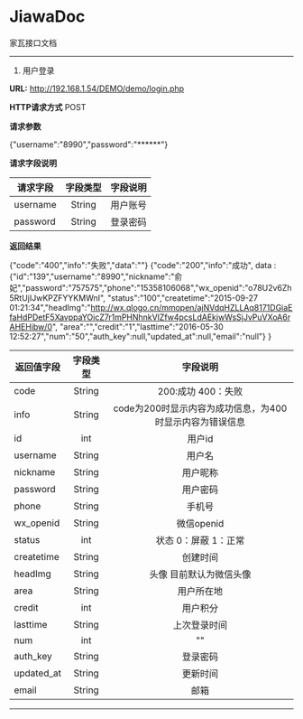 # JiawaDoc
家瓦接口文档

***
1. 用户登录

**URL:**
http://192.168.1.54/DEMO/demo/login.php

**HTTP请求方式**
POST

**请求参数**

{"username":"8990","password":"******"}

**请求字段说明**

| 请求字段 | 字段类型  | 字段说明  |
| ---------|:---------:| ---------:|
| username | String    | 用户账号  |
| password | String    | 登录密码  |

**返回结果**

{"code":"400","info":"失败","data":""}
{"code":"200","info":"成功",
  data : {"id":"139","username":"8990","nickname":"俞妃","password":"757575","phone":"15358106068","wx_openid":"o78U2v6Zh5RtUjIJwKPZFYYKMWnI",
  "status":"100","createtime":"2015-09-27 01:21:34","headImg":"http://wx.qlogo.cn/mmopen/ajNVdqHZLLAq8171DGiaEfaHdPDetF5XavppaYOicZ7r1mPHNhnkVlZfw4pcsLdAEkjwWsSjJvPuVXoA6rAHEHibw/0",
  "area":"","credit":"1","lasttime":"2016-05-30 12:52:27","num":"50","auth_key":null,"updated_at":null,"email":"null"}
}

| 返回值字段 | 字段类型  | 字段说明  |
| ---------  |:---------:|:---------:|
| code       | String    | 200:成功 400：失败     |
| info       | String    | code为200时显示内容为成功信息，为400时显示内容为错误信息  |
| id         | int       | 用户id |
| username   | String    | 用户名 |
| nickname   | String    | 用户昵称  |
| password   | String    | 用户密码  |
| phone      | String    | 手机号  |
| wx_openid  | String    |微信openid  |
| status     | int       | 状态 0：屏蔽 1：正常  |
| createtime | String    | 创建时间  |
| headImg    | String    | 头像 目前默认为微信头像  |
| area       | String    | 用户所在地  |
| credit     | int       | 用户积分  |
| lasttime   | String    | 上次登录时间  |
| num        | int       | ""  |
| auth_key   | String    | 登录密码  |
| updated_at | String    | 更新时间  |
| email      | String    | 邮箱  |

***


















